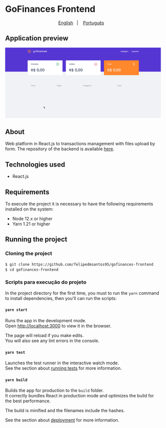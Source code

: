 # GoFinances Frontend

<p align="center">
    <a href="readme_en.md">English</a>&nbsp;&nbsp;&nbsp;|&nbsp;&nbsp;&nbsp;
    <a href="readme.md">Português</a>&nbsp;&nbsp;&nbsp;
</p>

## Application preview

<p align="center">
  <img src="https://github.com/felipedmsantos95/gofinances-frontend/blob/master/src/assets/gofinances.gif"/>
</p>

## About

Web platform in React.js to transactions management with files upload by form. The repository of the backend is available [here](https://github.com/felipedmsantos95/gofinances-backend).

## Technologies used

- React.js

## Requirements

To execute the project it is necessary to have the following requirements installed on the system:

- Node 12.x or higher
- Yarn 1.21 or higher

## Running the project

### Cloning the project

```bash
$ git clone https://github.com/felipedmsantos95/gofinances-frontend
$ cd gofinances-frontend
```

### Scripts para execução do projeto

In the project directory for the first time, you must to run the `yarn` command to install dependencies, then you'll can run the scripts:

#### `yarn start`

Runs the app in the development mode.<br />
Open [http://localhost:3000](http://localhost:3000) to view it in the browser.

The page will reload if you make edits.<br />
You will also see any lint errors in the console.

#### `yarn test`

Launches the test runner in the interactive watch mode.<br />
See the section about [running tests](https://facebook.github.io/create-react-app/docs/running-tests) for more information.

#### `yarn build`

Builds the app for production to the `build` folder.<br />
It correctly bundles React in production mode and optimizes the build for the best performance.

The build is minified and the filenames include the hashes.<br />

See the section about [deployment](https://facebook.github.io/create-react-app/docs/deployment) for more information.
